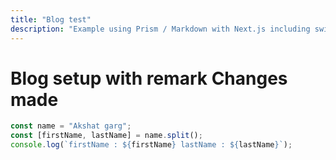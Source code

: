 ```yaml
---
title: "Blog test"
description: "Example using Prism / Markdown with Next.js including switching syntax highlighting themes."
---
```


# Blog setup with remark Changes made

```js
const name = "Akshat garg";
const [firstName, lastName] = name.split();
console.log(`firstName : ${firstName} lastName : ${lastName}`);
```
